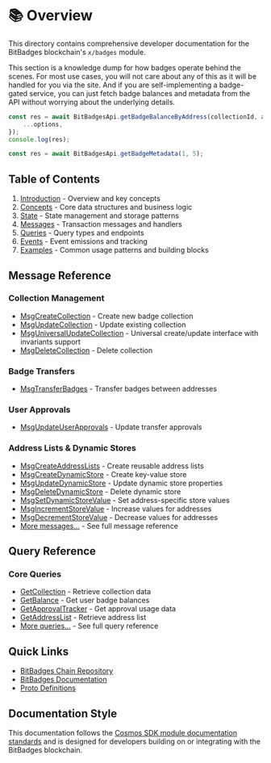 # 📚 Overview

This directory contains comprehensive developer documentation for the BitBadges blockchain's `x/badges` module.

This section is a knowledge dump for how badges operate behind the scenes. For most use cases, you will not care about any of this as it will be handled for you via the site. And if you are self-implementing a badge-gated service, you can just fetch badge balances and metadata from the API without worrying about the underlying details.

```typescript
const res = await BitBadgesApi.getBadgeBalanceByAddress(collectionId, address, {
    ...options,
});
console.log(res);

const res = await BitBadgesApi.getBadgeMetadata(1, 5);
```

## Table of Contents

1. [Introduction](./introduction.md) - Overview and key concepts
2. [Concepts](./02-concepts.md) - Core data structures and business logic
3. [State](./state.md) - State management and storage patterns
4. [Messages](./messages/) - Transaction messages and handlers
5. [Queries](./queries/) - Query types and endpoints
6. [Events](./events.md) - Event emissions and tracking
7. [Examples](./examples/) - Common usage patterns and building blocks

## Message Reference

### Collection Management

-   [MsgCreateCollection](./messages/msg-create-collection.md) - Create new badge collection
-   [MsgUpdateCollection](./messages/msg-update-collection.md) - Update existing collection
-   [MsgUniversalUpdateCollection](./messages/msg-universal-update-collection.md) - Universal create/update interface with invariants support
-   [MsgDeleteCollection](./messages/msg-delete-collection.md) - Delete collection

### Badge Transfers

-   [MsgTransferBadges](./messages/msg-transfer-badges.md) - Transfer badges between addresses

### User Approvals

-   [MsgUpdateUserApprovals](./messages/msg-update-user-approvals.md) - Update transfer approvals

### Address Lists & Dynamic Stores

-   [MsgCreateAddressLists](./messages/msg-create-address-lists.md) - Create reusable address lists
-   [MsgCreateDynamicStore](./messages/msg-create-dynamic-store.md) - Create key-value store
-   [MsgUpdateDynamicStore](./messages/msg-update-dynamic-store.md) - Update dynamic store properties
-   [MsgDeleteDynamicStore](./messages/msg-delete-dynamic-store.md) - Delete dynamic store
-   [MsgSetDynamicStoreValue](./messages/msg-set-dynamic-store-value.md) - Set address-specific store values
-   [MsgIncrementStoreValue](./messages/msg-increment-store-value.md) - Increase values for addresses
-   [MsgDecrementStoreValue](./messages/msg-decrement-store-value.md) - Decrease values for addresses
-   [More messages...](./messages/) - See full message reference

## Query Reference

### Core Queries

-   [GetCollection](./queries/get-collection.md) - Retrieve collection data
-   [GetBalance](./queries/get-balance.md) - Get user badge balances
-   [GetApprovalTracker](./queries/get-approval-tracker.md) - Get approval usage data
-   [GetAddressList](./queries/get-address-list.md) - Retrieve address list
-   [More queries...](./queries/) - See full query reference

## Quick Links

-   [BitBadges Chain Repository](https://github.com/bitbadges/bitbadgeschain)
-   [BitBadges Documentation](https://docs.bitbadges.io)
-   [Proto Definitions](https://github.com/bitbadges/bitbadgeschain/tree/master/proto/badges)

## Documentation Style

This documentation follows the [Cosmos SDK module documentation standards](https://docs.cosmos.network/main/building-modules/README) and is designed for developers building on or integrating with the BitBadges blockchain.
